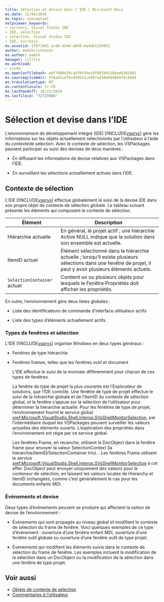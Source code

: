 ```yaml
---
title: Sélection et devise dans l’IDE | Microsoft Docs
ms.date: 11/04/2016
ms.topic: conceptual
helpviewer_keywords:
- currency, Visual Studio IDE
- IDE, selection
- selection, Visual Studio IDE
- IDE, currency
ms.assetid: 2f6f18d1-acd8-454d-a856-9a4d81155052
author: madskristensen
ms.author: madsk
manager: jillfra
ms.workload:
- vssdk
ms.openlocfilehash: edff400420ca5f0c93e1df85fb9118eee6302d02
ms.sourcegitcommit: 5f6ad1cefbcd3d531ce587ad30e684684f4c4d44
ms.translationtype: MT
ms.contentlocale: fr-FR
ms.lasthandoff: 10/22/2019
ms.locfileid: "72723966"
---
```

# <a name="selection-and-currency-in-the-ide"></a>Sélection et devise dans l’IDE
L’environnement de développement intégré (IDE) [!INCLUDE[vsprvs](../../code-quality/includes/vsprvs_md.md)] gère les informations sur les objets actuellement sélectionnés par l’utilisateur à l’aide du *contexte*de sélection. Avec le contexte de sélection, les VSPackages peuvent participer au suivi des devises de deux manières :

- En diffusant les informations de devise relatives aux VSPackages dans l’IDE.

- En surveillant les sélections actuellement actives dans l’IDE.

## <a name="selection-context"></a>Contexte de sélection
 L’IDE [!INCLUDE[vsprvs](../../code-quality/includes/vsprvs_md.md)] effectue globalement le suivi de la devise IDE dans son propre objet de contexte de sélection globale. Le tableau suivant présente les éléments qui composent le contexte de sélection.

|Élément|Description|
|-------------|-----------------|
|Hiérarchie actuelle|En général, le projet actif ; une hiérarchie Active NULL indique que la solution dans son ensemble est actuelle.|
|ItemID actuel|Élément sélectionné dans la hiérarchie actuelle ; lorsqu’il existe plusieurs sélections dans une fenêtre de projet, il peut y avoir plusieurs éléments actuels.|
|`SelectionContainer` actuel|Contient un ou plusieurs objets pour lesquels le Fenêtre Propriétés doit afficher les propriétés.|

 En outre, l’environnement gère deux listes globales :

- Liste des identificateurs de commande d’interface utilisateur actifs

- Liste des types d’éléments actuellement actifs.

### <a name="window-types-and-selection"></a>Types de fenêtres et sélection
 L’IDE [!INCLUDE[vsprvs](../../code-quality/includes/vsprvs_md.md)] organise Windows en deux types généraux :

- Fenêtres de type hiérarchie

- Fenêtres frames, telles que les fenêtres outil et document

  L’IDE effectue le suivi de la monnaie différemment pour chacun de ces types de fenêtres.

  La fenêtre de type de projet la plus courante est l’Explorateur de solutions, que l’IDE contrôle. Une fenêtre de type de projet effectue le suivi de la hiérarchie globale et de l’ItemID du contexte de sélection global, et la fenêtre s’appuie sur la sélection de l’utilisateur pour déterminer la hiérarchie actuelle. Pour les fenêtres de type de projet, l’environnement fournit le service global <xref:Microsoft.VisualStudio.Shell.Interop.SVsShellMonitorSelection>, par l’intermédiaire duquel les VSPackages peuvent surveiller les valeurs actuelles des éléments ouverts. L’exploration des propriétés dans l’environnement est régie par ce service global.

  Les fenêtres Frame, en revanche, utilisent le DocObject dans la fenêtre frame pour envoyer la valeur SelectionContext (la hiérarchie/ItemID/SelectionContainer trio). . Les fenêtres Frame utilisent le service <xref:Microsoft.VisualStudio.Shell.Interop.SVsShellMonitorSelection> à cet effet. DocObject peut envoyer uniquement des valeurs pour le conteneur de sélection, en laissant les valeurs locales de Hierarchy et ItemID inchangées, comme c’est généralement le cas pour les documents enfants MDI.

### <a name="events-and-currency"></a>Événements et devise
 Deux types d’événements peuvent se produire qui affectent la notion de devise de l’environnement :

- Événements qui sont propagés au niveau global et modifient le contexte de sélection du frame de fenêtre. Voici quelques exemples de ce type d’événement : ouverture d’une fenêtre enfant MDI, ouverture d’une fenêtre outil globale ou ouverture d’une fenêtre outil de type projet.

- Événements qui modifient les éléments suivis dans le contexte de sélection du frame de fenêtre. Les exemples incluent la modification de la sélection dans un DocObject ou la modification de la sélection dans une fenêtre de type projet.

## <a name="see-also"></a>Voir aussi
- [Objets de contexte de sélection](../../extensibility/internals/selection-context-objects.md)
- [Commentaires à l’utilisateur](../../extensibility/internals/feedback-to-the-user.md)